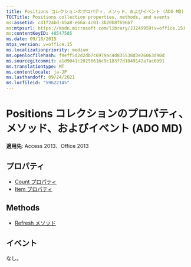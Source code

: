 ```yaml
---
title: Positions コレクションのプロパティ、メソッド、およびイベント (ADO MD)
TOCTitle: Positions collection properties, methods, and events
ms:assetid: c41f2abd-b5a8-e66a-4c01-3b20b8f69667
ms:mtpsurl: https://msdn.microsoft.com/library/JJ249959(v=office.15)
ms:contentKeyID: 48547585
ms.date: 09/18/2015
mtps_version: v=office.15
ms.localizationpriority: medium
ms.openlocfilehash: f9eff5d2d2db7c6979ac4d835538d3e26063d90d
ms.sourcegitcommit: a1d9041c20256616c9c183f7d1049142a7ac6991
ms.translationtype: MT
ms.contentlocale: ja-JP
ms.lasthandoff: 09/24/2021
ms.locfileid: "59622145"
---
```

# <a name="positions-collection-properties-methods-and-events-ado-md"></a>Positions コレクションのプロパティ、メソッド、およびイベント (ADO MD)

**適用先**: Access 2013、Office 2013

## <a name="properties"></a>プロパティ

- [Count プロパティ](count-property-ado.md)
- [Item プロパティ](item-property-ado.md)

## <a name="methods"></a>Methods

- [Refresh メソッド](refresh-method-ado.md)

## <a name="events"></a>イベント

なし。

